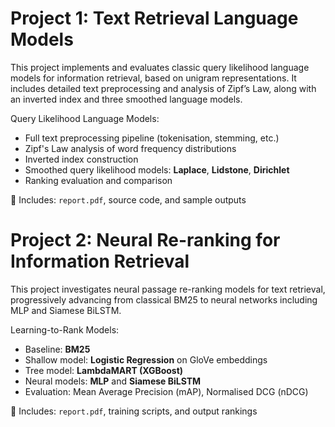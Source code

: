# Project 1: Text Retrieval Language Models
This project implements and evaluates classic query likelihood language models for information retrieval, based on unigram representations. 
It includes detailed text preprocessing and analysis of Zipf’s Law, along with an inverted index and three smoothed language models.

Query Likelihood Language Models:
- Full text preprocessing pipeline (tokenisation, stemming, etc.)
- Zipf's Law analysis of word frequency distributions
- Inverted index construction
- Smoothed query likelihood models: **Laplace**, **Lidstone**, **Dirichlet**
- Ranking evaluation and comparison

📄 Includes: `report.pdf`, source code, and sample outputs


# Project 2: Neural Re-ranking for Information Retrieval
This project investigates neural passage re-ranking models for text retrieval, progressively advancing from classical BM25 to neural networks including MLP and Siamese BiLSTM.

Learning-to-Rank Models:
- Baseline: **BM25**
- Shallow model: **Logistic Regression** on GloVe embeddings
- Tree model: **LambdaMART (XGBoost)**
- Neural models: **MLP** and **Siamese BiLSTM**
- Evaluation: Mean Average Precision (mAP), Normalised DCG (nDCG)

📄 Includes: `report.pdf`, training scripts, and output rankings
